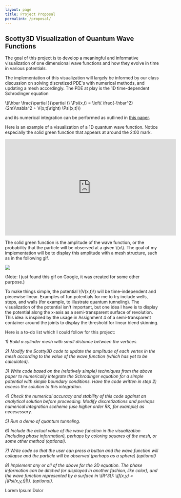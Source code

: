 ```yaml
---
layout: page
title: Project Proposal
permalink: /proposal/
---
```

<script type="text/javascript"
    src="http://cdn.mathjax.org/mathjax/latest/MathJax.js?config=TeX-AMS-MML_HTMLorMML">
</script>

## Scotty3D Visualization of Quantum Wave Functions

The goal of this project is to develop a meaningful and informative visualization of one dimensional wave functions and how they evolve in time in various potentials. 

The implementation of this visualization will largely be informed by our class discussion on solving discretized PDE's with numerical methods, and updating a mesh accordingly. The PDE at play is the 1D time-dependent Schrodinger equation 

\\(i\hbar \frac{\partial }{\partial t} \Psi(x,t) = \left( \frac{-\hbar^2}{2m}\nabla^2 + V(x,t)\right) \Psi(x,t)\\)

and its numerical integration can be performed as outlined in [this paper](http://www.scielo.org.mx/pdf/rmfe/v54n2/v54n2a3.pdf). 

Here is an example of a visualization of a 1D quantum wave function. Notice especially the solid green function that appears at around the 2:00 mark.

<iframe width="560" height="315" src="https://www.youtube.com/embed/imdFhDbWDyM" frameborder="0" allowfullscreen></iframe>

The solid green function is the amplitude of the wave function, or the probability that the particle will be observed at a given \\(x\\). The goal of my implementation will be to display this amplitude with a mesh structure, such as in the following gif. 

<img src="/images/wave.gif" />

(Note: I just found this gif on Google, it was created for some other purpose.) 

To make things simple, the potential \\(V(x,t)\\) will be time-independent and piecewise linear. Examples of fun potentials for me to try include wells, steps, and walls (for example, to illustrate quantum tunneling). The visualization of the potential isn't important, but one idea I have is to display the potential along the x-axis as a semi-transparent surface of revolution. This idea is inspired by the usage in Assignment 4 of a semi-transparent container around the joints to display the threshold for linear blend skinning. 

Here is a to-do list which I could follow for this project:

_1) Build a cylinder mesh with small distance between the vertices._

_2) Modify the Scotty3D code to update the amplitude of each vertex in the mesh according to the value of the wave function (which has yet to be calculated)._

_3) Write code based on the (relatively simple) techniques from the above paper to numerically integrate the Schrodinger equation for a simple potential with simple boundary conditions. Have the code written in step 2) access the solution to this integration._

_4) Check the numerical accuracy and stability of this code against an analytical solution before proceeding. Modify discretizations and perhaps numerical integration sceheme (use higher order RK, for example) as necesessary._

_5) Run a demo of quantum tunneling._
 
_6) Include the actual value of the wave function in the visualization (including phase information), perhaps by coloring squares of the mesh, or some other method (optional)._

_7) Write code so that the user can press a button and the wave function will collapse and the particle will be observed (perhaps as a sphere) (optional)_

_8) Implement any or all of the above for the 2D equation. The phase information can be ditched (or displayed in another fashion, like color), and the wave function represented by a surface in \\(R^3\\): \\(f(x,y) = |\Psi(x,y,t)|\\). (optional)._

Lorem Ipsum Dolor
